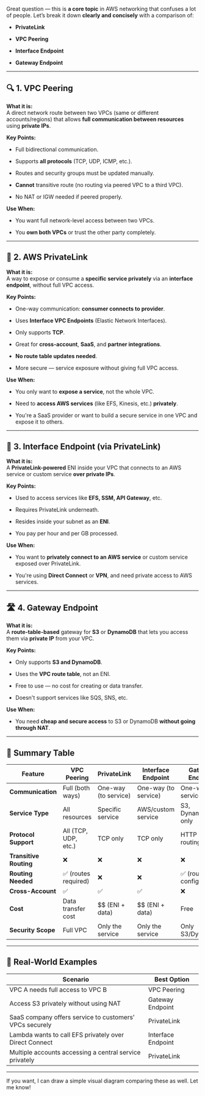 Great question — this is **a core topic** in AWS networking that confuses a lot of people. Let’s break it down **clearly and concisely** with a comparison of:

- **PrivateLink**
    
- **VPC Peering**
    
- **Interface Endpoint**
    
- **Gateway Endpoint**
    

---

## 🔍 **1. VPC Peering**

**What it is:**  
A direct network route between two VPCs (same or different accounts/regions) that allows **full communication between resources** using **private IPs**.

**Key Points:**

- Full bidirectional communication.
    
- Supports **all protocols** (TCP, UDP, ICMP, etc.).
    
- Routes and security groups must be updated manually.
    
- **Cannot** transitive route (no routing via peered VPC to a third VPC).
    
- No NAT or IGW needed if peered properly.
    

**Use When:**

- You want full network-level access between two VPCs.
    
- You **own both VPCs** or trust the other party completely.
    

---

## 🔌 **2. AWS PrivateLink**

**What it is:**  
A way to expose or consume a **specific service privately** via an **interface endpoint**, without full VPC access.

**Key Points:**

- One-way communication: **consumer connects to provider**.
    
- Uses **Interface VPC Endpoints** (Elastic Network Interfaces).
    
- Only supports **TCP**.
    
- Great for **cross-account**, **SaaS**, and **partner integrations**.
    
- **No route table updates needed**.
    
- More secure — service exposure without giving full VPC access.
    

**Use When:**

- You only want to **expose a service**, not the whole VPC.
    
- Need to **access AWS services** (like EFS, Kinesis, etc.) **privately**.
    
- You're a SaaS provider or want to build a secure service in one VPC and expose it to others.
    

---

## 🧩 **3. Interface Endpoint (via PrivateLink)**

**What it is:**  
A **PrivateLink-powered** ENI inside your VPC that connects to an AWS service or custom service **over private IPs**.

**Key Points:**

- Used to access services like **EFS, SSM, API Gateway**, etc.
    
- Requires PrivateLink underneath.
    
- Resides inside your subnet as an **ENI**.
    
- You pay per hour and per GB processed.
    

**Use When:**

- You want to **privately connect to an AWS service** or custom service exposed over PrivateLink.
    
- You're using **Direct Connect** or **VPN**, and need private access to AWS services.
    

---

## 🛣️ **4. Gateway Endpoint**

**What it is:**  
A **route-table-based** gateway for **S3** or **DynamoDB** that lets you access them via **private IP** from your VPC.

**Key Points:**

- Only supports **S3 and DynamoDB**.
    
- Uses the **VPC route table**, not an ENI.
    
- Free to use — no cost for creating or data transfer.
    
- Doesn't support services like SQS, SNS, etc.
    

**Use When:**

- You need **cheap and secure access** to S3 or DynamoDB **without going through NAT**.
    

---

## 🧾 Summary Table

|Feature|VPC Peering|PrivateLink|Interface Endpoint|Gateway Endpoint|
|---|---|---|---|---|
|**Communication**|Full (both ways)|One-way (to service)|One-way (to service)|One-way (to service)|
|**Service Type**|All resources|Specific service|AWS/custom service|S3, DynamoDB only|
|**Protocol Support**|All (TCP, UDP, etc.)|TCP only|TCP only|HTTP (via routing)|
|**Transitive Routing**|❌|❌|❌|❌|
|**Routing Needed**|✅ (routes required)|❌|❌|✅ (route table config)|
|**Cross-Account**|✅|✅|✅|❌|
|**Cost**|Data transfer cost|$$ (ENI + data)|$$ (ENI + data)|Free|
|**Security Scope**|Full VPC|Only the service|Only the service|Only S3/DynamoDB|

---

## 🎯 Real-World Examples

|Scenario|Best Option|
|---|---|
|VPC A needs full access to VPC B|VPC Peering|
|Access S3 privately without using NAT|Gateway Endpoint|
|SaaS company offers service to customers' VPCs securely|PrivateLink|
|Lambda wants to call EFS privately over Direct Connect|Interface Endpoint|
|Multiple accounts accessing a central service privately|PrivateLink|

---

If you want, I can draw a simple visual diagram comparing these as well. Let me know!